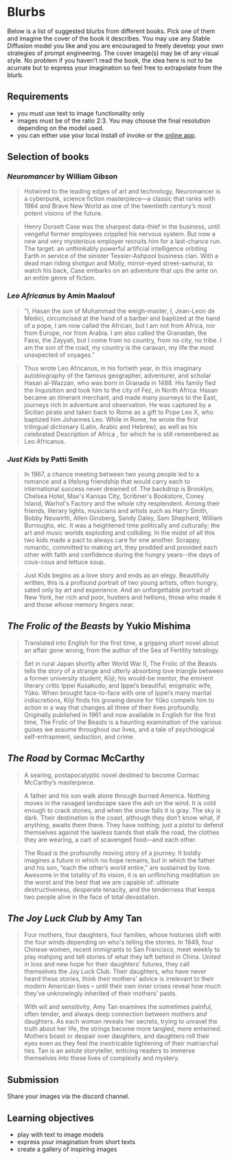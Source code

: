 # Blurbs

Below is a list of suggested blurbs from different books. Pick one of them and imagine the cover of the book it describes. You may use any Stable Diffusion model you like and you are encouraged to freely develop your own strategies of prompt engineering. The cover image(s) may be of any visual style. No problem if you haven't read the book, the idea here is not to be acurrate but to express your imagination so feel free to extrapolate from the blurb.

## Requirements

- you must use text to image functionality only
- images must be of the ratio 2:3. You may choose the final resolution depending on the model used.
- you can either use your local install of invoke or the <a href="https://app.invoke.ai/" target="_blank">online app</a>.

## Selection of books

### _Neuromancer_ by William Gibson

> Hotwired to the leading edges of art and technology, Neuromancer is a cyberpunk, science fiction masterpiece—a classic that ranks with 1984 and Brave New World as one of the twentieth century’s most potent visions of the future.

> Henry Dorsett Case was the sharpest data-thief in the business, until vengeful former employees crippled his nervous system. But now a new and very mysterious employer recruits him for a last-chance run. The target: an unthinkably powerful artificial intelligence orbiting Earth in service of the sinister Tessier-Ashpool business clan. With a dead man riding shotgun and Molly, mirror-eyed street-samurai, to watch his back, Case embarks on an adventure that ups the ante on an entire genre of fiction.

### _Leo Africanus_ by Amin Maalouf

> "I, Hasan the son of Muhammad the weigh-master, I, Jean-Leon de Medici, circumcised at the hand of a barber and baptized at the hand of a pope, I am now called the African, but I am not from Africa, nor from Europe, nor from Arabia. I am also called the Granadan, the Fassi, the Zayyati, but I come from no country, from no city, no tribe. I am the son of the road, my country is the caravan, my life the most unexpected of voyages."

> Thus wrote Leo Africanus, in his fortieth year, in this imaginary autobiography of the famous geographer, adventurer, and scholar Hasan al-Wazzan, who was born in Granada in 1488. His family fled the Inquisition and took him to the city of Fez, in North Africa. Hasan became an itinerant merchant, and made many journeys to the East, journeys rich in adventure and observation. He was captured by a Sicilian pirate and taken back to Rome as a gift to Pope Leo X, who baptized him Johannes Leo. While in Rome, he wrote the first trilingual dictionary (Latin, Arabic and Hebrew), as well as his celebrated Description of Africa , for which he is still remembered as Leo Africanus.

### _Just Kids_ by Patti Smith

> In 1967, a chance meeting between two young people led to a romance and a lifelong friendship that would carry each to international success never dreamed of. The backdrop is Brooklyn, Chelsea Hotel, Max's Kansas City, Scribner's Bookstore, Coney Island, Warhol's Factory and the whole city resplendent. Among their friends, literary lights, musicians and artists such as Harry Smith, Bobby Neuwirth, Allen Ginsberg, Sandy Daley, Sam Shepherd, William Burroughs, etc. It was a heightened time politically and culturally; the art and music worlds exploding and colliding. In the midst of all this two kids made a pact to always care for one another. Scrappy, romantic, committed to making art, they prodded and provided each other with faith and confidence during the hungry years--the days of cous-cous and lettuce soup.

> Just Kids begins as a love story and ends as an elegy. Beautifully written, this is a profound portrait of two young artists, often hungry, sated only by art and experience. And an unforgettable portrait of New York, her rich and poor, hustlers and hellions, those who made it and those whose memory lingers near.

## _The Frolic of the Beasts_ by Yukio Mishima

> Translated into English for the first time, a gripping short novel about an affair gone wrong, from the author of the Sea of Fertility tetralogy.

> Set in rural Japan shortly after World War II, The Frolic of the Beasts tells the story of a strange and utterly absorbing love triangle between a former university student, Kōji; his would-be mentor, the eminent literary critic Ippei Kusakudo; and Ippei’s beautiful, enigmatic wife, Yūko. When brought face-to-face with one of Ippei’s many marital indiscretions, Kōji finds his growing desire for Yūko compels him to action in a way that changes all three of their lives profoundly. Originally published in 1961 and now available in English for the first time, The Frolic of the Beasts is a haunting examination of the various guises we assume throughout our lives, and a tale of psychological self-entrapment, seduction, and crime.

## _The Road_ by Cormac McCarthy

> A searing, postapocalyptic novel destined to become Cormac McCarthy’s masterpiece.

> A father and his son walk alone through burned America. Nothing moves in the ravaged landscape save the ash on the wind. It is cold enough to crack stones, and when the snow falls it is gray. The sky is dark. Their destination is the coast, although they don’t know what, if anything, awaits them there. They have nothing; just a pistol to defend themselves against the lawless bands that stalk the road, the clothes they are wearing, a cart of scavenged food—and each other.

> The Road is the profoundly moving story of a journey. It boldly imagines a future in which no hope remains, but in which the father and his son, “each the other’s world entire,” are sustained by love. Awesome in the totality of its vision, it is an unflinching meditation on the worst and the best that we are capable of: ultimate destructiveness, desperate tenacity, and the tenderness that keeps two people alive in the face of total devastation.

## _The Joy Luck Club_ by Amy Tan

> Four mothers, four daughters, four families, whose histories shift with the four winds depending on who's telling the stories. In 1949, four Chinese women, recent immigrants to San Francisco, meet weekly to play mahjong and tell stories of what they left behind in China. United in loss and new hope for their daughters' futures, they call themselves the Joy Luck Club. Their daughters, who have never heard these stories, think their mothers' advice is irrelevant to their modern American lives – until their own inner crises reveal how much they've unknowingly inherited of their mothers' pasts.

> With wit and sensitivity, Amy Tan examines the sometimes painful, often tender, and always deep connection between mothers and daughters. As each woman reveals her secrets, trying to unravel the truth about her life, the strings become more tangled, more entwined. Mothers boast or despair over daughters, and daughters roll their eyes even as they feel the inextricable tightening of their matriarchal ties. Tan is an astute storyteller, enticing readers to immerse themselves into these lives of complexity and mystery.

## Submission

Share your images via the discord channel.

## Learning objectives

- play with text to image models
- express your imagination from short texts
- create a gallery of inspiring images
